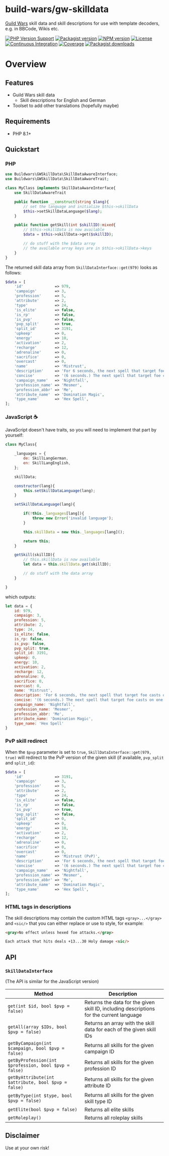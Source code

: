 # build-wars/gw-skilldata

[Guild Wars](https://www.guildwars.com/) skill data and skill descriptions for use with template decoders, e.g. in BBCode, Wikis etc.

[![PHP Version Support][php-badge]][php]
[![Packagist version][packagist-badge]][packagist]
[![NPM version][npm-badge]][npm]
[![License][license-badge]][license]
[![Continuous Integration][gh-action-badge]][gh-action]
[![Coverage][coverage-badge]][coverage]
[![Packagist downloads][downloads-badge]][downloads]

[php-badge]: https://img.shields.io/packagist/php-v/buildwars/gw-skilldata?logo=php&color=8892BF&logoColor=ccc
[php]: https://www.php.net/supported-versions.php
[packagist-badge]: https://img.shields.io/packagist/v/buildwars/gw-skilldata.svg?logo=packagist&logoColor=ccc
[packagist]: https://packagist.org/packages/buildwars/gw-skilldata
[npm-badge]: https://img.shields.io/npm/v/@buildwars/gw-skilldata?logo=npm&logoColor=ccc
[npm]: https://www.npmjs.com/package/@buildwars/gw-skilldata
[license-badge]: https://img.shields.io/github/license/build-wars/gw-skilldata
[license]: https://github.com/build-wars/gw-skilldata/blob/main/LICENSE
[gh-action-badge]: https://img.shields.io/github/actions/workflow/status/build-wars/gw-skilldata/ci.yml?branch=main&logo=github&logoColor=ccc
[gh-action]: https://github.com/build-wars/gw-skilldata/actions/workflows/ci.yml?query=branch%3Amain
[coverage-badge]: https://img.shields.io/codecov/c/github/build-wars/gw-skilldata.svg?logo=codecov&logoColor=ccc
[coverage]: https://codecov.io/github/build-wars/gw-skilldata
[downloads-badge]: https://img.shields.io/packagist/dt/buildwars/gw-skilldata.svg?logo=packagist&logoColor=ccc
[downloads]: https://packagist.org/packages/buildwars/gw-skilldata/stats

# Overview

## Features

- Guild Wars skill data
  - Skill descriptions for English and German
- Toolset to add other translations (hopefully maybe)


## Requirements

- PHP 8.1+


## Quickstart

### PHP

```php
use Buildwars\GWSkillData\SkillDataAwareInterface;
use Buildwars\GWSkillData\SkillDataAwareTrait;

class MyClass implements SkillDataAwareInterface{
	use SkillDataAwareTrait

	public function __construct(string $lang){
		// set the language and initialize $this->skillData
		$this->setSkillDataLanguage($lang);
	}

	public function getSkill(int $skillID):mixed{
		// $this->skillData is now available
		$data = $this->skillData->get($skillID);

		// do stuff with the $data array
		// the available array keys are in $this->skillData->keys
	}
}
```

The returned skill data array from `SkillDataInterface::get(979)` looks as follows:

```php
$data = [
	'id'              => 979,
	'campaign'        => 3,
	'profession'      => 5,
	'attribute'       => 2,
	'type'            => 24,
	'is_elite'        => false,
	'is_rp'           => false,
	'is_pvp'          => false,
	'pvp_split'       => true,
	'split_id'        => 3191,
	'upkeep'          => 0,
	'energy'          => 10,
	'activation'      => 2,
	'recharge'        => 12,
	'adrenaline'      => 0,
	'sacrifice'       => 0,
	'overcast'        => 0,
	'name'            => 'Mistrust',
	'description'     => 'For 6 seconds, the next spell that target foe casts on one of your allies fails and deals 10...100 damage to that foe and all nearby foes.',
	'concise'         => '(6 seconds.) The next spell that target foe casts on one of your allies fails and deals 10...100 damage to target and nearby foes.',
	'campaign_name'   => 'Nightfall',
	'profession_name' => 'Mesmer',
	'profession_abbr' => 'Me',
	'attribute_name'  => 'Domination Magic',
	'type_name'       => 'Hex Spell',
];
```

### JavaScript :coffee:

JavaScript doesn't have traits, so you will need to implement that part by yourself:

```js
class MyClass{

	_languages = {
		de: SkillLangGerman,
		en: SkillLangEnglish,
	};

	skillData;

	constructor(lang){
		this.setSkillDataLanguage(lang);
	}

	setSkillDataLanguage(lang){

		if(!this._languages[lang]){
			throw new Error('invalid language');
		}

		this.skillData = new this._languages[lang]();

		return this;
	}

	getSkill(skillID){
		// this.skillData is now available
		let data = this.skillData.get(skillID);

		// do stuff with the data array
	}

}
```

which outputs:

```js
let data = {
	id: 979,
	campaign: 3,
	profession: 5,
	attribute: 2,
	type: 24,
	is_elite: false,
	is_rp: false,
	is_pvp: false,
	pvp_split: true,
	split_id: 3191,
	upkeep: 0,
	energy: 10,
	activation: 2,
	recharge: 12,
	adrenaline: 0,
	sacrifice: 0,
	overcast: 0,
	name: 'Mistrust',
	description: 'For 6 seconds, the next spell that target foe casts on one of your allies fails and deals 10...100 damage to that foe and all nearby foes.',
	concise: '(6 seconds.) The next spell that target foe casts on one of your allies fails and deals 10...100 damage to target and nearby foes.',
	campaign_name: 'Nightfall',
	profession_name: 'Mesmer',
	profession_abbr: 'Me',
	attribute_name: 'Domination Magic',
	type_name: 'Hex Spell'
}
```

### PvP skill redirect

When the `$pvp` parameter is set to `true`, `SkillDataInterface::get(979, true)` will redirect to the PvP version of the given skill (if available, `pvp_split` and `split_id`):

```php
$data = [
	'id'              => 3191,
	'campaign'        => 3,
	'profession'      => 5,
	'attribute'       => 2,
	'type'            => 24,
	'is_elite'        => false,
	'is_rp'           => false,
	'is_pvp'          => true,
	'pvp_split'       => false,
	'split_id'        => 0,
	'upkeep'          => 0,
	'energy'          => 10,
	'activation'      => 2,
	'recharge'        => 12,
	'adrenaline'      => 0,
	'sacrifice'       => 0,
	'overcast'        => 0,
	'name'            => 'Mistrust (PvP)',
	'description'     => 'For 6 seconds, the next spell that target foe casts on one of your allies fails and deals 10...75 damage to that foe and all nearby foes.',
	'concise'         => '(6 seconds.) The next spell that target foe casts on one of your allies fails and deals 10...75 damage to target and nearby foes.',
	'campaign_name'   => 'Nightfall',
	'profession_name' => 'Mesmer',
	'profession_abbr' => 'Me',
	'attribute_name'  => 'Domination Magic',
	'type_name'       => 'Hex Spell',
];
```

### HTML tags in descriptions

The skill descriptions may contain the custom HTML tags `<gray>...</gray>` and `<sic/>` that you can either replace or use to style, for example:

```html
<gray>No effect unless hexed foe attacks.</gray>

Each attack that hits deals +13...30 Holy damage <sic/>
```

## API

### `SkillDataInterface`

(The API is similar for the JavaScript version)

| Method                                                | Description                                                                              |
|-------------------------------------------------------|------------------------------------------------------------------------------------------|
| `get(int $id, bool $pvp = false)`                     | Returns the data for the given skill ID, including descriptions for the current language |
| `getAll(array $IDs, bool $pvp = false)`               | Returns an array with the skill data for each of the given skill IDs                     |
| `getByCampaign(int $campaign, bool $pvp = false)`     | Returns all skills for the given campaign ID                                             |
| `getByProfession(int $profession, bool $pvp = false)` | Returns all skills for the given profession ID                                           |
| `getByAttribute(int $attribute, bool $pvp = false)`   | Returns all skills for the given attribute ID                                            |
| `getByType(int $type, bool $pvp = false)`             | Returns all skills for the given skill type ID                                           |
| `getElite(bool $pvp = false)`                         | Returns all elite skills                                                                 |
| `getRoleplay()`                                       | Returns all roleplay skills                                                              |


## Disclaimer

Use at your own risk!
